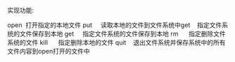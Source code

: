 实现功能:

open  打开指定的本地文件
put     读取本地的文件到文件系统中get    指定文件系统的文件保存到本地
get     指定文件系统的文件保存到本地
rm      指定删除文件系统的文件
kill      指定删除本地的文件
quit    退出文件系统并保存系统中的所有文件内容到open打开的文件中
